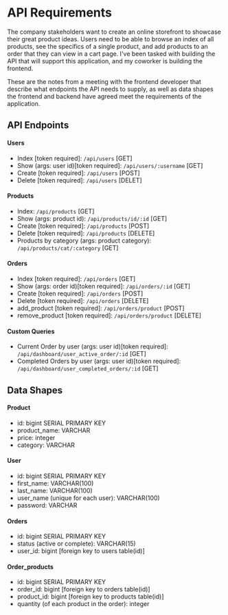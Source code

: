 # API Requirements
The company stakeholders want to create an online storefront to showcase their great product ideas. Users need to be able to browse an index of all products, see the specifics of a single product, and add products to an order that they can view in a cart page. I've been tasked with building the API that will support this application, and my coworker is building the frontend.

These are the notes from a meeting with the frontend developer that describe what endpoints the API needs to supply, as well as data shapes the frontend and backend have agreed meet the requirements of the application. 

## API Endpoints
#### Users
- Index [token required]: `/api/users` [GET]
- Show (args: user id)[token required]: `/api/users/:username` [GET]
- Create [token required]: `/api/users` [POST]
- Delete [token required]: `/api/users` [DELET]

#### Products
- Index: `/api/products` [GET]
- Show (args: product id): `/api/products/id/:id` [GET]
- Create [token required]: `/api/products` [POST]
- Delete [token required]: `/api/products` [DELETE]
- Products by category (args: product category): `/api/products/cat/:category` [GET]

#### Orders
- Index [token required]: `/api/orders` [GET]
- Show (args: order id)[token required]: `/api/orders/:id` [GET]
- Create [token required]: `/api/orders` [POST]
- Delete [token required]: `/api/orders` [DELETE]
- add_product [token required]: `/api/orders/product` [POST]
- remove_product [token required]: `/api/orders/product` [DELETE]

#### Custom Queries
- Current Order by user (args: user id)[token required]: `/api/dashboard/user_active_order/:id` [GET]
- Completed Orders by user (args: user id)[token required]: `/api/dashboard/user_completed_orders/:id` [GET]

## Data Shapes
#### Product
- id: bigint SERIAL PRIMARY KEY
- product_name: VARCHAR
- price: integer
- category: VARCHAR

#### User
- id: bigint SERIAL PRIMARY KEY
- first_name: VARCHAR(100)
- last_name: VARCHAR(100)
- user_name (unique for each user): VARCHAR(100)
- password: VARCHAR

#### Orders
- id: bigint SERIAL PRIMARY KEY
- status (active or complete): VARCHAR(15)
- user_id: bigint [foreign key to users table(id)]

#### Order_products
- id: bigint SERIAL PRIMARY KEY
- order_id: bigint [foreign key to orders table(id)]
- product_id: bigint [foreign key to products table(id)]
- quantity (of each product in the order): integer
